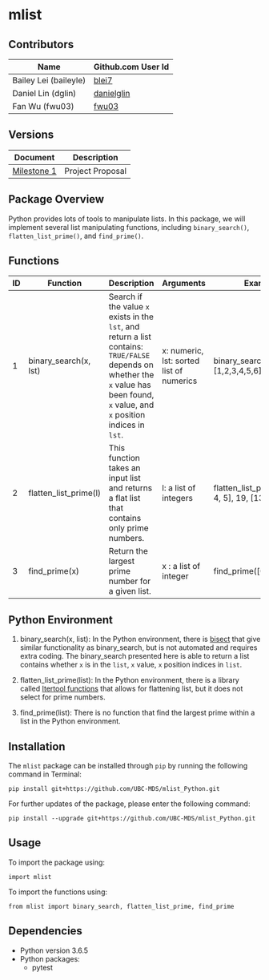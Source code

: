 # mlist

## Contributors

|Name|Github.com User Id|
|--|--|
|Bailey Lei (baileyle)|[blei7](https://github.com/blei7)|
|Daniel Lin (dglin)|[danielglin](https://github.com/danielglin)|
|Fan Wu (fwu03)|[fwu03](https://github.com/fwu03)|

## Versions
| Document | Description |
|-|-|
| [Milestone 1](../master/README.md) | Project Proposal |

## Package Overview

Python provides lots of tools to manipulate lists. In this package, we will implement several list manipulating functions, including `binary_search()`, `flatten_list_prime()`, and `find_prime()`.

## Functions

|ID|Function|Description|Arguments|Example|
|--|--|--|--|--|
|1|binary_search(x, lst)|Search if the value `x` exists in the `lst`, and return a list contains: `TRUE/FALSE` depends on whether the `x` value has been found, `x` value, and `x` position indices in `lst`.|x: numeric, lst: sorted list of numerics|binary_search(4, [1,2,3,4,5,6])|
|2|flatten_list_prime(l)|This function takes an input list and returns a flat list that contains only prime numbers.|l: a list of integers|flatten_list_prime([[2, 3, 4, 5], 19, [131, 127]])|
|3|find_prime(x)| Return the largest prime number for a given list.|x : a list of integer|find_prime([0,1,2,3,4,5])|

## Python Environment

1. binary_search(x, list): In the Python environment, there is [bisect](https://docs.python.org/2/library/bisect.html) that give similar functionality as binary_search, but is not automated and requires extra coding. The binary_search presented here is able to return a list contains whether `x` is in the `list`, `x` value, `x` position indices in `list`.

2. flatten_list_prime(list): In the Python environment, there is a library called [Itertool functions](https://docs.python.org/2/library/itertools.html#itertools.chain) that allows for flattening list, but it does not select for prime numbers.

3. find_prime(list): There is no function that find the largest prime within a list in the Python environment.

## Installation
The `mlist` package can be installed through `pip` by running the following command in Terminal:

```
pip install git+https://github.com/UBC-MDS/mlist_Python.git
```

For further updates of the package, please enter the following command:

```
pip install --upgrade git+https://github.com/UBC-MDS/mlist_Python.git
```

## Usage
To import the package using:

```
import mlist
```

To import the functions using:

```
from mlist import binary_search, flatten_list_prime, find_prime
```

## Dependencies

- Python version 3.6.5
- Python packages:
  + pytest
